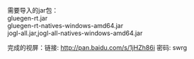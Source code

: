 需要导入的jar包：  
gluegen-rt.jar  
gluegen-rt-natives-windows-amd64.jar  
jogl-all.jar,jogl-all-natives-windows-amd64.jar

完成的视屏：链接: http://pan.baidu.com/s/1jHZh86i 密码: swrg
